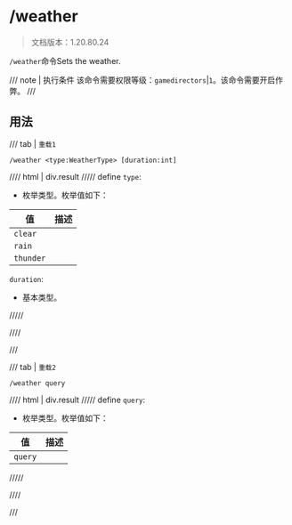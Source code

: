 # /weather

> 文档版本：1.20.80.24

`/weather`命令Sets the weather.

/// note | 执行条件
该命令需要权限等级：`gamedirectors`|`1`。该命令需要开启作弊。
///

## 用法

/// tab | `重载1`
```mcfunction
/weather <type:WeatherType> [duration:int]
```

//// html | div.result
///// define
`type`: <!-- md:samp WeatherType -->

- 枚举类型。枚举值如下：

|值|描述|
|---|---|
|`clear`||
|`rain`||
|`thunder`||


`duration`: <!-- md:samp int -->

- 基本类型。


/////

////

///

/// tab | `重载2`
```mcfunction
/weather query
```

//// html | div.result
///// define
`query`: <!-- md:samp WeatherQuery -->

- 枚举类型。枚举值如下：

|值|描述|
|---|---|
|`query`||



/////

////

///
